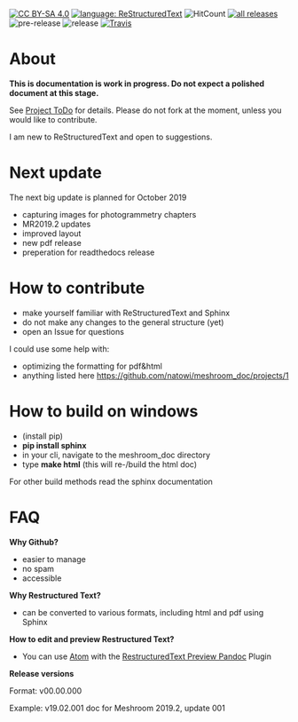 [![CC BY-SA 4.0](https://img.shields.io/badge/license-CC%20BY--SA%204.0-blue.svg?style=flat-square)](https://creativecommons.org/licenses/by-sa/4.0/)
[![language: ReStructuredText](https://img.shields.io/badge/language-RST-black.svg?style=flat-square)](http://docutils.sourceforge.net/docs/user/rst/quickref.html)
![HitCount](http://hits.dwyl.io/natowi/meshroom_doc.svg)
[![all releases](https://img.shields.io/github/downloads/natowi/meshroom_doc/total.svg?style=flat-square&color=success)](https://github.com/natowi/meshroom_doc/releases/)
![pre-release](https://img.shields.io/github/release-pre/natowi/meshroom_doc.svg?style=flat-square&color=yellow&label=pre-release)
![release](https://img.shields.io/github/release/natowi/meshroom_doc.svg?style=flat-square&color=green&label=release)
[![Travis](https://img.shields.io/travis/natowi/meshroom_doc.svg?style=flat-square)](https://travis-ci.org/natowi/meshroom_doc)

# About

**This is documentation is work in progress. Do not expect a polished document at this stage.**

See [Project ToDo](https://github.com/natowi/meshroom_doc/projects/1) for details. Please do not fork at the moment, unless you would like to contribute.

I am new to ReStructuredText and open to suggestions.

# Next update
The next big update is planned for October 2019
+ capturing images for photogrammetry chapters
+ MR2019.2 updates
+ improved layout
+ new pdf release
+ preperation for readthedocs release

# How to contribute

-   make yourself familiar with ReStructuredText and Sphinx
-   do not make any changes to the general structure (yet)
-   open an Issue for questions

I could use some help with:
- optimizing the formatting for pdf&html
- anything listed here https://github.com/natowi/meshroom_doc/projects/1

# How to build on windows

-   (install pip)
-   **pip install sphinx**
-   in your cli, navigate to the meshroom\_doc directory
-   type **make html** (this will re-/build the html doc)

For other build methods read the sphinx documentation

# FAQ

**Why Github?**

-   easier to manage
-   no spam
-   accessible

**Why Restructured Text?**

-   can be converted to various formats, including html and pdf using Sphinx

**How to edit and preview Restructured Text?**

-   You can use [Atom](https://atom.io/) with the [RestructuredText Preview Pandoc](https://atom.io/packages/rst-preview-pandoc) Plugin

**Release versions**

Format: v00.00.000

Example: v19.02.001 doc for Meshroom 2019.2, update 001
